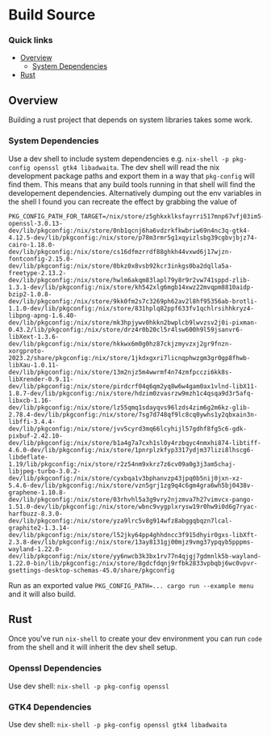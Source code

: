 # Build Source

### Quick links
* [Overview](#overview)
  * [System Dependencies](#system-dependencies)
* [Rust](#rust)

## Overview
Building a rust project that depends on system libraries takes some work.

### System Dependencies
Use a dev shell to include system dependencies e.g. `nix-shell -p pkg-config openssl gtk4 libadwaita`. 
The dev shell will read the nix development package paths and export them in a way that `pkg-config` 
will find them. This means that any build tools running in that shell will find the developement 
dependencies. Alternatively dumping out the env variables in the shell I found you can recreate the 
effect by grabbing the value of
```
PKG_CONFIG_PATH_FOR_TARGET=/nix/store/z5ghkxklksfayrri517mnp67vfj03im5-openssl-3.0.13-dev/lib/pkgconfig:/nix/store/0nb1qcnj6ha6vdzrkfkwbriw69n4nc3q-gtk4-4.12.5-dev/lib/pkgconfig:/nix/store/p78m3rmr5g1xqyizlsbg39cgbvjbjz74-cairo-1.18.0-dev/lib/pkgconfig:/nix/store/cs16dfmzrrdf88ghkh44vxwd6j17wjzn-fontconfig-2.15.0-dev/lib/pkgconfig:/nix/store/0bkz0x8vsb92kcr3inkgs0ba2dqlla5a-freetype-2.13.2-dev/lib/pkgconfig:/nix/store/hwlm6akqm83lapl79y8r9r2vw741sppd-zlib-1.3.1-dev/lib/pkgconfig:/nix/store/kh542xlg6mgb14xwz22mvqpm8810aidp-bzip2-1.0.8-dev/lib/pkgconfig:/nix/store/9kk0fm2s7c3269ph62av2l8hf95356ab-brotli-1.1.0-dev/lib/pkgconfig:/nix/store/831hplq82ppf633fv1qchlrsihhkryz4-libpng-apng-1.6.40-dev/lib/pkgconfig:/nix/store/mk3hpjywv0hkkn2bwplcb9lwvzsv2j0i-pixman-0.43.2/lib/pkgconfig:/nix/store/drz4r0b20cl5r4lsw600h9l59jsanvr6-libXext-1.3.6-dev/lib/pkgconfig:/nix/store/hkkwx6m0g0hz87ckjzmyvzxj2gr9fnzn-xorgproto-2023.2/share/pkgconfig:/nix/store/1jkdxgxri7licnqphwzgm3gr0gp8fhwb-libXau-1.0.11-dev/lib/pkgconfig:/nix/store/13m2njz5m4wwrmf4n74zmfpcczi6kk8s-libXrender-0.9.11-dev/lib/pkgconfig:/nix/store/pirdcrf04q6qm2yq8w6w4gam0ax1vlnd-libX11-1.8.7-dev/lib/pkgconfig:/nix/store/hdzim0zvasrzw9mzh1c4qsqa9d3r5afq-libxcb-1.16-dev/lib/pkgconfig:/nix/store/lz55qmq1sdayqvs96lzds4zim6g2m6kz-glib-2.78.4-dev/lib/pkgconfig:/nix/store/7sg7d748qf9lc8cq0ywhs1y2qbxain3n-libffi-3.4.4-dev/lib/pkgconfig:/nix/store/jvv5cyrd3mq66lcyhijl57gdhf8fg5c6-gdk-pixbuf-2.42.10-dev/lib/pkgconfig:/nix/store/b1a4g7a7cxh1sl0y4rzbqyc4nmxhi874-libtiff-4.6.0-dev/lib/pkgconfig:/nix/store/1pnrplzkfyp3317ydjm37lizi8lhscg6-libdeflate-1.19/lib/pkgconfig:/nix/store/r2z54nm9xkrz7z6cv09a0g3j3am5chaj-libjpeg-turbo-3.0.2-dev/lib/pkgconfig:/nix/store/cyxbqa1v3bphanvzp43jpq0b5nij0jxn-xz-5.4.6-dev/lib/pkgconfig:/nix/store/vzn5grj1zg9q4c6gm4gra6wh5bj0438v-graphene-1.10.8-dev/lib/pkgconfig:/nix/store/03rhvhl5a3g9vry2njzmva7h27vimvcx-pango-1.51.0-dev/lib/pkgconfig:/nix/store/wbnc9vygplxrysw19r0hw9i0d6g7ryac-harfbuzz-8.3.0-dev/lib/pkgconfig:/nix/store/yza9lrc5v8g914wfz8abggqbqzn7lcal-graphite2-1.3.14-dev/lib/pkgconfig:/nix/store/l52jky64pp4ghhdncc3f915dhyir0gxs-libXft-2.3.8-dev/lib/pkgconfig:/nix/store/13ay8131gj00mjz9vmg37ypqyb5pppms-wayland-1.22.0-dev/lib/pkgconfig:/nix/store/yy6nwcb3k3bx1rv77n4qjgj7gdmnlk5b-wayland-1.22.0-bin/lib/pkgconfig:/nix/store/8gdcfdqnj9rfbk2833vpbqbj6wc0vpvr-gsettings-desktop-schemas-45.0/share/pkgconfig
```
Run as an exported value `PKG_CONFIG_PATH=... cargo run --example menu` and it will also build.

## Rust
Once you've run `nix-shell` to create your dev environment you can run `code` from the shell and it 
will inherit the dev shell setup.

### Openssl Dependencies
Use dev shell: `nix-shell -p pkg-config openssl`

### GTK4 Dependencies
Use dev shell: `nix-shell -p pkg-config openssl gtk4 libadwaita`

